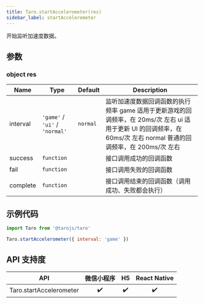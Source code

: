 ```yaml
---
title: Taro.startAccelerometer(res)
sidebar_label: startAccelerometer
---
```


开始监听加速度数据。

## 参数

### object res

| Name | Type | Default | Description |
| --- | --- | --- | --- |
| interval | <code>&#x27;game&#x27;</code> / <code>&#x27;ui&#x27;</code> / <code>&#x27;normal&#x27;</code> | <code>normal</code> | 监听加速度数据回调函数的执行频率 game 适用于更新游戏的回调频率，在 20ms/次 左右 ui 适用于更新 UI 的回调频率，在 60ms/次 左右 normal 普通的回调频率，在 200ms/次 左右 |
| success | <code>function</code> |  | 接口调用成功的回调函数 |
| fail | <code>function</code> |  | 接口调用失败的回调函数 |
| complete | <code>function</code> |  | 接口调用结束的回调函数（调用成功、失败都会执行） |

## 示例代码

```jsx
import Taro from '@tarojs/taro'

Taro.startAccelerometer({ interval: 'game' })
```

## API 支持度

| API | 微信小程序 | H5 | React Native |
| :-: | :-: | :-: | :-: |
| Taro.startAccelerometer | ✔️ | ✔️ |  ✔️ |

